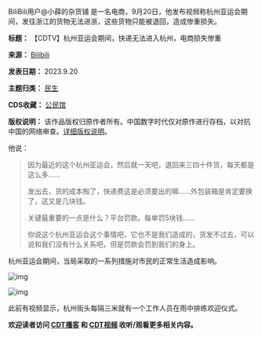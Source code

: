 
BiliBili用户@小薛的杂货铺 是一名电商，9月20日，他发布视频称杭州亚运会期间，发往浙江的货物无法进浙，这些货物只能被退回，造成惨重损失。




**标题：** 【CDTV】杭州亚运会期间，快递无法进入杭州，电商损失惨重  

**来源：** [Bilibili](https://chinadigitaltimes.net/space/Bilibili)  

**发表日期：** 2023.9.20  

**主题归类：** [民生](https://chinadigitaltimes.net/space/民生)  

**CDS收藏：** [公民馆](https://chinadigitaltimes.net/space/%E5%85%AC%E6%B0%91%E9%A6%86)  

**版权说明：** 该作品版权归原作者所有。中国数字时代仅对原作进行存档，以对抗中国的网络审查。[详细版权说明](https://chinadigitaltimes.net/chinese/copyright)。


他说：



> 
> 因为最近的这个杭州亚运会，然后就一天吧，退回来三四十件货，每天都是这么多……
> 
> 
> 发出去，货的成本掏了，快递费这是必须要出的嘛……外包装箱是肯定要换了，这又是几块钱。
> 
> 
> 关键最重要的一点是什么？平台罚款。每单罚5块钱……
> 
> 
> 你说这个杭州亚运会这个事情吧，它也不是我们造成的，货发不过去，可以说和我们没有什么关系吧，但是罚款会罚到我们的身上。
> 
> 
> 


杭州亚运会期间，当局采取的一系列措施对市民的正常生活造成影响。


![img](https://chinadigitaltimes.net/chinese/files/2023/09/F6sUg8daUAA1QMz.jpeg)


![img](https://chinadigitaltimes.net/chinese/files/2023/09/F6sUfxcasAAoAqW.jpeg)


此前有视频显示，杭州街头每隔三米就有一个工作人员在雨中排练欢迎仪式。


**欢迎读者访问 [CDT播客](https://open.firstory.me/user/cdt/platforms "CDT播客") 和 [CDT视频](https://www.youtube.com/@CDTChinese/videos "CDT视频") 收听/观看更多相关内容。** 

